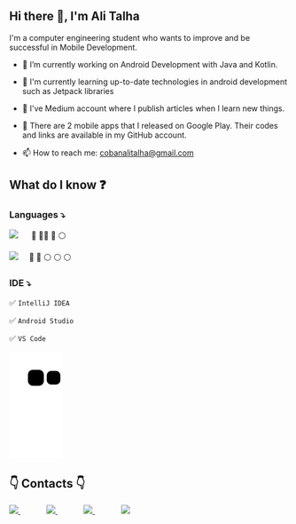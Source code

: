 ## Hi there 👋, I'm Ali Talha 

I'm a computer engineering student who wants to improve and be successful in Mobile Development.



- 🔭 I’m currently working on Android Development with Java and Kotlin.

- 🌱 I'm currently learning up-to-date technologies in android development such as Jetpack libraries

- 📝 I've Medium account where I publish articles when I learn new things.

- :iphone: There are 2 mobile apps that I released on Google Play. Their codes and links are available in my GitHub account.

- 📫 How to reach me: cobanalitalha@gmail.com


## What do I know  :question:

### Languages :arrow_heading_down:

<img src="https://cdn.jsdelivr.net/gh/devicons/devicon/icons/java/java-original-wordmark.svg" height="50" />  &nbsp;&nbsp;&nbsp;&nbsp; :large_blue_circle: :large_blue_circle::large_blue_circle: :large_blue_circle: :white_circle:


 <img src="https://cdn.jsdelivr.net/gh/devicons/devicon/icons/kotlin/kotlin-original.svg" height="50" />  &nbsp;&nbsp;&nbsp;  :large_blue_circle: :large_blue_circle: :white_circle: :white_circle: :white_circle:


 <!-- <img src="https://cdn.jsdelivr.net/gh/devicons/devicon/icons/flutter/flutter-original.svg" height="50"/> &nbsp;&nbsp;  :large_blue_circle: :white_circle: :white_circle: :white_circle: :white_circle: -->


### IDE :arrow_heading_down:

:white_check_mark: `IntelliJ IDEA`

:white_check_mark: `Android Studio`

:white_check_mark: `VS Code`


![snake svg](https://github.com/carpodok/carpodok/blob/output/github-contribution-grid-snake.svg)



## :point_down: Contacts :point_down: 


<a href="https://alitalhacoban.medium.com/"><img src="https://user-images.githubusercontent.com/64840495/131394736-53560497-2ece-4339-a2dc-1f723f605cf0.jpeg"   height="25" >  </a>&nbsp;&nbsp;&nbsp;&nbsp;&nbsp;&nbsp;&nbsp;&nbsp;&nbsp;&nbsp;&nbsp;
<a href="https://www.linkedin.com/in/ali-talha-%C3%A7oban-b06286205/"><img src="https://user-images.githubusercontent.com/64840495/131240332-e43862a6-c8ca-493e-bdf9-6623f499e69f.png"   height="25" >  </a>&nbsp;&nbsp;&nbsp;&nbsp;&nbsp;&nbsp;&nbsp;&nbsp;&nbsp;&nbsp;&nbsp;
<a href="https://www.instagram.com/talhalicbn/"><img src="https://user-images.githubusercontent.com/64840495/131240318-0f9be8a3-850d-424b-a576-22a812af3587.png"   height="25" >  </a>&nbsp;&nbsp;&nbsp;&nbsp;&nbsp;&nbsp;&nbsp;&nbsp;&nbsp;&nbsp;&nbsp;
<a href="https://discordapp.com/users/7869/"><img src="https://user-images.githubusercontent.com/64840495/131240333-9fc83a78-4300-4e85-bd9b-48b3d1fd33f4.png"   height="25" >  </a>




